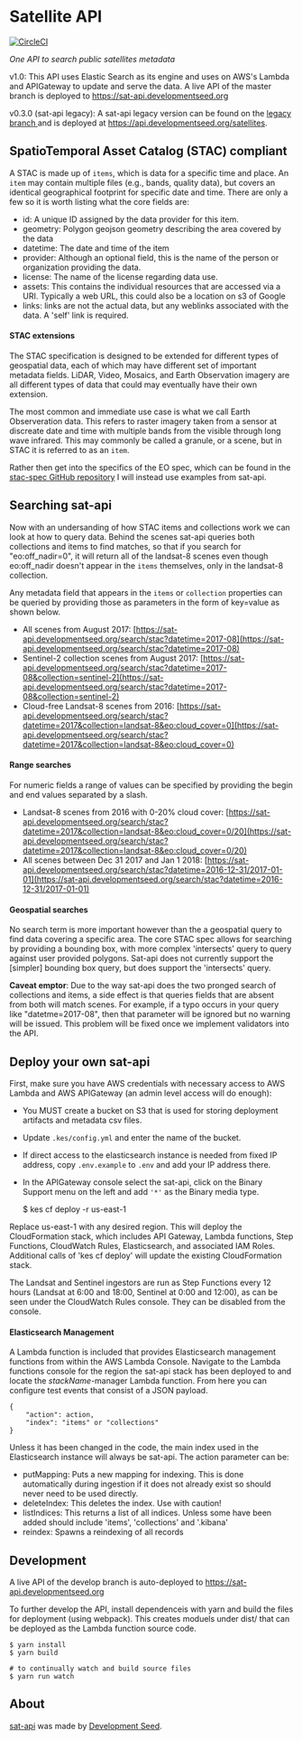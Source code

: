 # Satellite API

[![CircleCI](https://circleci.com/gh/sat-utils/sat-api.svg?style=svg)](https://circleci.com/gh/sat-utils/sat-api)

*One API to search public satellites metadata*

v1.0: This API uses Elastic Search as its engine and uses on AWS's Lambda and APIGateway to update and serve the data. A live API of the master branch is deployed to https://sat-api.developmentseed.org

v0.3.0 (sat-api legacy): A sat-api legacy version can be found on the [legacy branch ](https://github.com/sat-utils/sat-api/tree/legacy) and is deployed at https://api.developmentseed.org/satellites.

## SpatioTemporal Asset Catalog (STAC) compliant

A STAC is made up of `items`, which is data for a specific time and place. An `item` may contain multiple files (e.g., bands, quality data), but covers an identical geographical footprint for specific date and time. There are only a few so it is worth listing what the core fields are:

- id: A unique ID assigned by the data provider for this item.
- geometry: Polygon geojson geometry describing the area covered by the data
- datetime: The date and time of the item
- provider: Although an optional field, this is the name of the person or organization providing the data.
- license: The name of the license regarding data use.
- assets: This contains the individual resources that are accessed via a URI. Typically a web URL, this could also be a location on s3 of Google
- links: links are not the actual data, but any weblinks associated with the data. A 'self' link is required.

#### STAC extensions
The STAC specification is designed to be extended for different types of geospatial data, each of which may have different set of important metadata fields. LiDAR, Video, Mosaics, and Earth Observation imagery are all different types of data that could may eventually have their own extension.

The most common and immediate use case is what we call Earth Observeration data. This refers to raster imagery taken from a sensor at discreate date and time with multiple bands from the visible through long wave infrared. This may commonly be called a granule, or a scene, but in STAC it is referred to as an `item`.

Rather then get into the specifics of the EO spec, which can be found in the [stac-spec GitHub repository](https://github.com/radiantearth/stac-spec/blob/master/extensions/stac-eo-spec.md) I will instead use examples from sat-api.


## Searching sat-api
Now with an undersanding of how STAC items and collections work we can look at how to query data. Behind the scenes sat-api queries both collections and items to find matches, so that if you search for "eo:off_nadir=0", it will return all of the landsat-8 scenes even though eo:off_nadir doesn't appear in the `items` themselves, only in the landsat-8 collection.

Any metadata field that appears in the `items` or `collection` properties can be queried by providing those as parameters in the form of key=value as shown below.

- All scenes from August 2017: [https://sat-api.developmentseed.org/search/stac?datetime=2017-08](https://sat-api.developmentseed.org/search/stac?datetime=2017-08)
- Sentinel-2 collection scenes from August 2017: [https://sat-api.developmentseed.org/search/stac?datetime=2017-08&collection=sentinel-2](https://sat-api.developmentseed.org/search/stac?datetime=2017-08&collection=sentinel-2)
- Cloud-free Landsat-8 scenes from 2016: [https://sat-api.developmentseed.org/search/stac?datetime=2017&collection=landsat-8&eo:cloud_cover=0](https://sat-api.developmentseed.org/search/stac?datetime=2017&collection=landsat-8&eo:cloud_cover=0)

#### Range searches
For numeric fields a range of values can be specified by providing the begin and end values separated by a slash. 

- Landsat-8 scenes from 2016 with 0-20% cloud cover: [https://sat-api.developmentseed.org/search/stac?datetime=2017&collection=landsat-8&eo:cloud_cover=0/20](https://sat-api.developmentseed.org/search/stac?datetime=2017&collection=landsat-8&eo:cloud_cover=0/20)
- All scenes between Dec 31 2017 and Jan 1 2018: [https://sat-api.developmentseed.org/search/stac?datetime=2016-12-31/2017-01-01](https://sat-api.developmentseed.org/search/stac?datetime=2016-12-31/2017-01-01)

#### Geospatial searches
No search term is more important however than the a geospatial query to find data covering a specific area. The core STAC spec allows for searching by providing a bounding box, with more complex 'intersects' query to query against user provided polygons. Sat-api does not currently support the [simpler] bounding box query, but does support the 'intersects' query.

**Caveat emptor**: Due to the way sat-api does the two pronged search of collections and items, a side effect is that queries fields that are absent from both will match scenes. For example, if a typo occurs in your query like "datetme=2017-08", then that parameter will be ignored but no warning will be issued. This problem will be fixed once we implement validators into the API.


## Deploy your own sat-api

First, make sure you have AWS credentials with necessary access to AWS Lambda and AWS APIGateway (an admin level access will do enough):

- You MUST create a bucket on S3 that is used for storing deployment artifacts and metadata csv files.
- Update `.kes/config.yml` and enter the name of the bucket.
- If direct access to the elasticsearch instance is needed from fixed IP address, copy `.env.example` to `.env` and add your IP address there.
-  In the APIGateway console select the sat-api, click on the Binary Support menu on the left and add `'*'` as the Binary media type.

    $ kes cf deploy -r us-east-1
    
Replace us-east-1 with any desired region. This will deploy the CloudFormation stack, which includes API Gateway, Lambda functions, Step Functions, CloudWatch Rules, Elasticsearch, and associated IAM Roles. Additional calls of 'kes cf deploy' will update the existing CloudFormation stack.

The Landsat and Sentinel ingestors are run as Step Functions every 12 hours (Landsat at 6:00 and 18:00, Sentinel at 0:00 and 12:00), as can be seen under the CloudWatch Rules console. They can be disabled from the console.

#### Elasticsearch Management

A Lambda function is included that provides Elasticsearch management functions from within the AWS Lambda Console. Navigate to the Lambda functions console for the region the sat-api stack has been deployed to and locate the *stackName*-manager Lambda function. From here you can configure test events that consist of a JSON payload.

```
{
    "action": action,
    "index": "items" or "collections"
}
```

Unless it has been changed in the code, the main index used in the Elasticsearch instance will always be sat-api. The action parameter can be:

- putMapping: Puts a new mapping for indexing. This is done automatically during ingestion if it does not already exist so should never need to be used directly.
- deleteIndex: This deletes the index. Use with caution!
- listIndices: This returns a list of all indices. Unless some have been added should include 'items', 'collections' and '.kibana'
- reindex: Spawns a reindexing of all records

## Development

A live API of the develop branch is auto-deployed to https://sat-api.developmentseed.org

To further develop the API, install dependenceis with yarn and build the files for deployment (using webpack). This creates moduels under dist/ that can be deployed as the Lambda function source code.

    $ yarn install
    $ yarn build

    # to continually watch and build source files
    $ yarn run watch

## About
[sat-api](http://github.com/sat-utils/sat-api.git) was made by [Development Seed](http://developmentseed.org).
